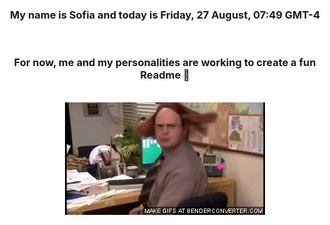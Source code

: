 


<div align="center">
<h3 >My name is Sofia and today is Friday, 27 August, 07:49 GMT-4</h3><br>
<h3 >For now, me and my personalities are working to create a fun Readme 👋
</h3><br>
<img src='img/dwight.gif' alt='working...'/>
</div>
